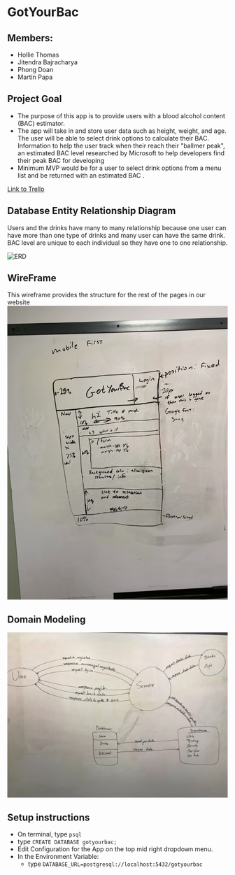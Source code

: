 # GotYourBac

## Members:
* Hollie Thomas
* Jitendra Bajracharya
* Phong Doan
* Martin Papa

## Project Goal
* The purpose of this app is to provide users with a blood alcohol content (BAC) estimator.  
* The app will take in and store user data such as height, weight, and age. The user will be able to select drink options to calculate their BAC.  Information to help the user track when their reach their "ballmer peak", an estimated BAC level researched by Microsoft to help developers find their peak BAC for developing
* Minimum MVP would be for a user to select drink options from a menu list and be returned with an estimated BAC .

[Link to Trello](https://trello.com/b/1XmX43HL)


## Database Entity Relationship Diagram
Users and the drinks have many to many relationship because one user can have more than one type of drinks and many user can have the same drink. 
BAC level are unique to each individual so they have one to one relationship.


![ERD](assets/database.png)

## WireFrame
This wireframe provides the structure for the rest of the pages in our website
![wireframe](assets/wireframe.jpg)

## Domain Modeling
![Domain Model](assets/domainModel.jpg)

## Setup instructions

- On terminal, type `psql`
- type `CREATE DATABASE gotyourbac;`
- Edit Configuration for the App on the top mid right dropdown menu.
- In the Environment Variable:
    - type `DATABASE_URL=postgresql://localhost:5432/gotyourbac`






